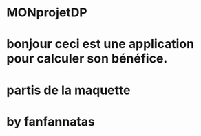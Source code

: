 # MONprojetDP
#
#
# bonjour ceci est une application pour calculer son bénéfice.
# partis de la maquette 
# 
#
#
# by fanfannatas
